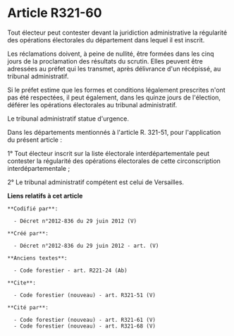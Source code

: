 # Article R321-60

Tout électeur peut contester devant la juridiction administrative la régularité des opérations électorales du département
dans lequel il est inscrit. 

Les réclamations doivent, à peine de nullité, être formées dans les cinq jours de la proclamation des résultats du scrutin.
Elles peuvent être adressées au préfet qui les transmet, après délivrance d'un récépissé, au tribunal administratif. 

Si le préfet estime que les formes et conditions légalement prescrites n'ont pas été respectées, il peut également, dans les
quinze jours de l'élection, déférer les opérations électorales au tribunal administratif. 

Le tribunal administratif statue d'urgence. 

Dans les départements mentionnés à l'article R. 321-51, pour l'application du présent article : 

1° Tout électeur inscrit sur la liste électorale interdépartementale peut contester la régularité des opérations électorales
de cette circonscription interdépartementale ; 

2° Le tribunal administratif compétent est celui de Versailles.

**Liens relatifs à cet article**

	**Codifié par**:

	  - Décret n°2012-836 du 29 juin 2012 (V)

	**Créé par**:

	  - Décret n°2012-836 du 29 juin 2012 - art. (V)

	**Anciens textes**:

	  - Code forestier - art. R221-24 (Ab)

	**Cite**:

	  - Code forestier (nouveau) - art. R321-51 (V)

	**Cité par**:

	  - Code forestier (nouveau) - art. R321-61 (V)
	  - Code forestier (nouveau) - art. R321-68 (V)
